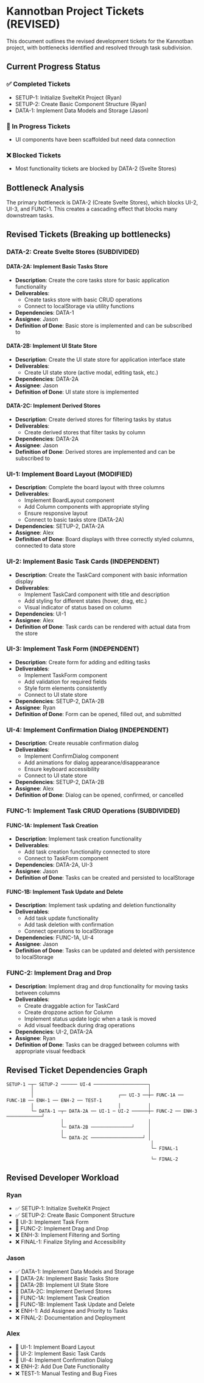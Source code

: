 # Kannotban Project Tickets (REVISED)

This document outlines the revised development tickets for the Kannotban project, with bottlenecks identified and resolved through task subdivision.

## Current Progress Status

### ✅ Completed Tickets
- SETUP-1: Initialize SvelteKit Project (Ryan)
- SETUP-2: Create Basic Component Structure (Ryan)
- DATA-1: Implement Data Models and Storage (Jason)

### 🔄 In Progress Tickets
- UI components have been scaffolded but need data connection

### ❌ Blocked Tickets
- Most functionality tickets are blocked by DATA-2 (Svelte Stores)

## Bottleneck Analysis

The primary bottleneck is DATA-2 (Create Svelte Stores), which blocks UI-2, UI-3, and FUNC-1. This creates a cascading effect that blocks many downstream tasks.

## Revised Tickets (Breaking up bottlenecks)

### DATA-2: Create Svelte Stores (SUBDIVIDED)

#### DATA-2A: Implement Basic Tasks Store
- **Description**: Create the core tasks store for basic application functionality
- **Deliverables**:
  - Create tasks store with basic CRUD operations
  - Connect to localStorage via utility functions
- **Dependencies**: DATA-1
- **Assignee**: Jason
- **Definition of Done**: Basic store is implemented and can be subscribed to

#### DATA-2B: Implement UI State Store
- **Description**: Create the UI state store for application interface state
- **Deliverables**:
  - Create UI state store (active modal, editing task, etc.)
- **Dependencies**: DATA-2A
- **Assignee**: Jason
- **Definition of Done**: UI state store is implemented

#### DATA-2C: Implement Derived Stores
- **Description**: Create derived stores for filtering tasks by status
- **Deliverables**:
  - Create derived stores that filter tasks by column
- **Dependencies**: DATA-2A
- **Assignee**: Jason
- **Definition of Done**: Derived stores are implemented and can be subscribed to

### UI-1: Implement Board Layout (MODIFIED)
- **Description**: Complete the board layout with three columns
- **Deliverables**:
  - Implement BoardLayout component
  - Add Column components with appropriate styling
  - Ensure responsive layout
  - Connect to basic tasks store (DATA-2A)
- **Dependencies**: SETUP-2, DATA-2A
- **Assignee**: Alex
- **Definition of Done**: Board displays with three correctly styled columns, connected to data store

### UI-2: Implement Basic Task Cards (INDEPENDENT)
- **Description**: Create the TaskCard component with basic information display
- **Deliverables**:
  - Implement TaskCard component with title and description
  - Add styling for different states (hover, drag, etc.)
  - Visual indicator of status based on column
- **Dependencies**: UI-1
- **Assignee**: Alex
- **Definition of Done**: Task cards can be rendered with actual data from the store

### UI-3: Implement Task Form (INDEPENDENT)
- **Description**: Create form for adding and editing tasks
- **Deliverables**:
  - Implement TaskForm component
  - Add validation for required fields
  - Style form elements consistently
  - Connect to UI state store
- **Dependencies**: SETUP-2, DATA-2B
- **Assignee**: Ryan
- **Definition of Done**: Form can be opened, filled out, and submitted

### UI-4: Implement Confirmation Dialog (INDEPENDENT)
- **Description**: Create reusable confirmation dialog
- **Deliverables**:
  - Implement ConfirmDialog component
  - Add animations for dialog appearance/disappearance
  - Ensure keyboard accessibility
  - Connect to UI state store
- **Dependencies**: SETUP-2, DATA-2B
- **Assignee**: Alex
- **Definition of Done**: Dialog can be opened, confirmed, or cancelled

### FUNC-1: Implement Task CRUD Operations (SUBDIVIDED)

#### FUNC-1A: Implement Task Creation
- **Description**: Implement task creation functionality
- **Deliverables**:
  - Add task creation functionality connected to store
  - Connect to TaskForm component
- **Dependencies**: DATA-2A, UI-3
- **Assignee**: Jason
- **Definition of Done**: Tasks can be created and persisted to localStorage

#### FUNC-1B: Implement Task Update and Delete
- **Description**: Implement task updating and deletion functionality
- **Deliverables**:
  - Add task update functionality
  - Add task deletion with confirmation
  - Connect operations to localStorage
- **Dependencies**: FUNC-1A, UI-4
- **Assignee**: Jason
- **Definition of Done**: Tasks can be updated and deleted with persistence to localStorage

### FUNC-2: Implement Drag and Drop
- **Description**: Implement drag and drop functionality for moving tasks between columns
- **Deliverables**:
  - Create draggable action for TaskCard
  - Create dropzone action for Column
  - Implement status update logic when a task is moved
  - Add visual feedback during drag operations
- **Dependencies**: UI-2, DATA-2A
- **Assignee**: Ryan
- **Definition of Done**: Tasks can be dragged between columns with appropriate visual feedback

## Revised Ticket Dependencies Graph

```
SETUP-1 ─┬─ SETUP-2 ────── UI-4 ────────────────────┐
         │                                          │
         │                               ┌── UI-3 ──┼─ FUNC-1A ── FUNC-1B ── ENH-1 ── ENH-2 ── TEST-1
         │                               │          │
         └─ DATA-1 ─┬─ DATA-2A ── UI-1 ─ UI-2 ──────┼─ FUNC-2 ── ENH-3 ─────────────┘
                    │                               │
                    └─ DATA-2B ───────────────┘     │
                    │                               │
                    └─ DATA-2C ───────────────────┘ │
                                                     │
                                                     └─ FINAL-1
                                                     
                                                     └─ FINAL-2
```

## Revised Developer Workload

### Ryan
- ✅ SETUP-1: Initialize SvelteKit Project
- ✅ SETUP-2: Create Basic Component Structure  
- 🔄 UI-3: Implement Task Form
- 🔄 FUNC-2: Implement Drag and Drop
- ❌ ENH-3: Implement Filtering and Sorting
- ❌ FINAL-1: Finalize Styling and Accessibility

### Jason
- ✅ DATA-1: Implement Data Models and Storage
- 🔄 DATA-2A: Implement Basic Tasks Store
- 🔄 DATA-2B: Implement UI State Store
- 🔄 DATA-2C: Implement Derived Stores
- 🔄 FUNC-1A: Implement Task Creation
- 🔄 FUNC-1B: Implement Task Update and Delete
- ❌ ENH-1: Add Assignee and Priority to Tasks
- ❌ FINAL-2: Documentation and Deployment

### Alex
- 🔄 UI-1: Implement Board Layout
- 🔄 UI-2: Implement Basic Task Cards
- 🔄 UI-4: Implement Confirmation Dialog
- ❌ ENH-2: Add Due Date Functionality
- ❌ TEST-1: Manual Testing and Bug Fixes